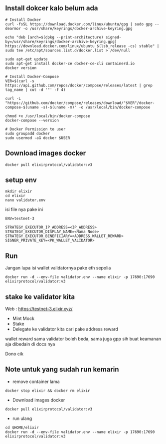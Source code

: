 ## Install dokcer kalo belum ada
```
# Install Docker
curl -fsSL https://download.docker.com/linux/ubuntu/gpg | sudo gpg --dearmor -o /usr/share/keyrings/docker-archive-keyring.gpg

echo "deb [arch=$(dpkg --print-architecture) signed-by=/usr/share/keyrings/docker-archive-keyring.gpg] https://download.docker.com/linux/ubuntu $(lsb_release -cs) stable" | sudo tee /etc/apt/sources.list.d/docker.list > /dev/null

sudo apt-get update
sudo apt-get install docker-ce docker-ce-cli containerd.io
docker version

# Install Docker-Compose
VER=$(curl -s https://api.github.com/repos/docker/compose/releases/latest | grep tag_name | cut -d '"' -f 4)

curl -L "https://github.com/docker/compose/releases/download/"$VER"/docker-compose-$(uname -s)-$(uname -m)" -o /usr/local/bin/docker-compose

chmod +x /usr/local/bin/docker-compose
docker-compose --version

# Docker Permission to user
sudo groupadd docker
sudo usermod -aG docker $USER
```

## Download images docker
```
docker pull elixirprotocol/validator:v3
```

## setup env
```
mkdir elixir
cd elixir
nano validator.env
```

isi file nya pake ini
```
ENV=testnet-3

STRATEGY_EXECUTOR_IP_ADDRESS=<IP_ADDRESS>
STRATEGY_EXECUTOR_DISPLAY_NAME=<Nama Node>
STRATEGY_EXECUTOR_BENEFICIARY=<ADDRESS_WALLET_REWARD>
SIGNER_PRIVATE_KEY=<PK_WALLET_VALIDATOR>
```

## Run
Jangan lupa isi wallet validatornya pake eth sepolia 
```
docker run -d --env-file validator.env --name elixir -p 17690:17690 elixirprotocol/validator:v3
```

## stake ke validator kita
Web : https://testnet-3.elixir.xyz/
- Mint Mock
- Stake
- Delegate ke validator kita cari pake address reward

wallet reward sama validator boleh beda, sama juga gpp sih buat keamanan aja dibedain di docs nya

Dono cik

## Note untuk yang sudah run kemarin
- remove container lama
```
docker stop elixir && docker rm elixir
```
- Download images docker

```
docker pull elixirprotocol/validator:v3
```

- run ulang
```
cd $HOME/elixir
docker run -d --env-file validator.env --name elixir -p 17690:17690 elixirprotocol/validator:v3
```

